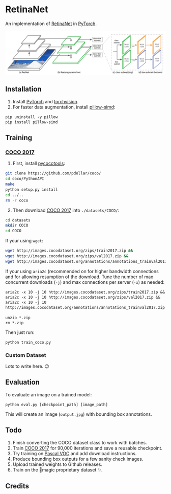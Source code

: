 # RetinaNet
An implementation of [RetinaNet](https://arxiv.org/abs/1708.02002) in [PyTorch](http://pytorch.org/).

![RetinaNet Structure](/images/retinanet.png)


## Installation

1. Install [PyTorch](http://pytorch.org/) and [torchvision](https://github.com/pytorch/vision). 
2. For faster data augmentation, install [pillow-simd](https://github.com/uploadcare/pillow-simd):

```
pip uninstall -y pillow
pip install pillow-simd
```

## Training

### [COCO 2017](http://cocodataset.org/)

1. First, install [pycocotools](https://github.com/pdollar/coco/):

```bash
git clone https://github.com/pdollar/coco/
cd coco/PythonAPI
make
python setup.py install
cd ../..
rm -r coco
```

2. Then download [COCO 2017](http://cocodataset.org/dataset.htm#overview) into `./datasets/COCO/`:

```bash
cd datasets
mkdir COCO
cd COCO
```

If your using `wget`:
```bash
wget http://images.cocodataset.org/zips/train2017.zip &&
wget http://images.cocodataset.org/zips/val2017.zip &&
wget http://images.cocodataset.org/annotations/annotations_trainval2017.zip
```

If your using `aria2c` (recommended on for higher bandwidth connections and for allowing resumption of the download.
Tune the number of max concurrent downloads (`-j`) and max connections per server (`-x`) as needed:
```
aria2c -x 10 -j 10 http://images.cocodataset.org/zips/train2017.zip &&
aria2c -x 10 -j 10 http://images.cocodataset.org/zips/val2017.zip &&
aria2c -x 10 -j 10 http://images.cocodataset.org/annotations/annotations_trainval2017.zip

unzip *.zip
rm *.zip
```

Then just run:

```
python train_coco.py
```

### Custom Dataset
Lots to write here. :wink:

## Evaluation
To evaluate an image on a trained model:
```
python eval.py [checkpoint_path] [image_path]
```
This will create an image (`output.jpg`) with bounding box annotations.

## Todo

1. Finish converting the COCO dataset class to work with batches.
2. Train [COCO 2017](http://cocodataset.org/) for 90,000 iterations and save a reusable checkpoint.
3. Try training on [Pascal VOC](http://host.robots.ox.ac.uk/pascal/VOC/) and add download instructions.
4. Produce bounding box outputs for a few sanity check images.
5. Upload trained weights to Github releases.
5. Train on the 🔮magic proprietary dataset ✨. 

## Credits
